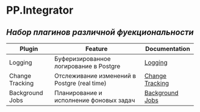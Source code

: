 # PP.Integrator
## _Набор плагинов различной фуекциональности_

| Plugin | Feature | Documentation |
| ------ | ------  | ------ |
| Logging | Буферизированное логирование в Postgre | [Logging] |
| Change Tracking |Отслеживание изменений в Postgre (real time)| [Change Tracking] |
| Background Jobs |Планирование и исполнение фоновых задач | [Background Jobs] |

<!-- ---- -->

[Logging]: https://github.com/astmus/PP.Integrator/blob/master/docs/Logging/README.md
[Change Tracking]: https://github.com/astmus/PP.Integrator/blob/master/docs/ChangeTracking/README.md
[Background Jobs]: https://github.com/astmus/PP.Integrator/blob/master/docs/BackgroundJob/README.md

